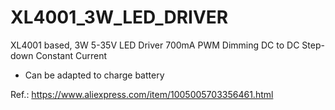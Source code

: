 # XL4001_3W_LED_DRIVER
XL4001 based, 3W 5-35V LED Driver 700mA PWM Dimming DC to DC Step-down Constant Current

- Can be adapted to charge battery

Ref.: https://www.aliexpress.com/item/1005005703356461.html
